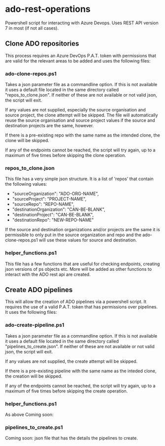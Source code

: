 # ado-rest-operations

Powershell script for interacting with Azure Devops. Uses REST API version 7 in most (if not all cases).

## Clone ADO repositories

This process requires an Azure DevOps P.A.T. token with permissions that are valid for the relevant areas to be added and uses the following files:

### ado-clone-repos.ps1

Takes a json parameter file as a commandline option. If this is not available it uses a default file located in the same directory called "repos_to_clone.json". If neither of these are not available or not valid json, the script will exit.

If any values are not supplied, especially the source organisation and source project, the clone attempt will be skipped. The file will automatically reuse the source organisation and source project values if the source and destination projects are the same, however. 

If there is a pre-existing repo with the same name as the intended clone, the clone will be skipped.

If any of the endpoints cannot be reached, the script will try again, up to a maximum of five times before skipping the clone operation.

### repos_to_clone.json

This file has a very simple json structure. It is a list of 'repos' that contain the following values:

 - "sourceOrganization": "ADO-ORG-NAME",
 - "sourceProject": "PROJECT-NAME",
 - "sourceRepo": "REPO-NAME",
 - "destinationOrganization": "CAN-BE-BLANK",
 - "destinationProject": "CAN-BE-BLANK",
 - "destinationRepo": "NEW-REPO-NAME"

If the source and destination organizations and/or projects are the same it is permissible to only put in the source organization and repo and the ado-clone-repos.ps1 will use these values for source and destination.

### helper_functions.ps1

This file has a few functions that are useful for checking endpoints, creating json versions of ps objects etc. More will be added as other functions to interact with the ADO rest api are created.

## Create ADO pipelines

This will allow the creation of ADO pipelines via a powershell script. It requires the use of a valid P.A.T. token that has permissions over pipelines. It uses the following files:

### ado-create-pipeline.ps1

Takes a json parameter file as a commandline option. If this is not available it uses a default file located in the same directory called "pipelines_to_create.json". If neither of these are not available or not valid json, the script will exit.

If any values are not supplied, the create attempt will be skipped.

If there is a pre-existing pipeline with the same name as the inteded clone, the creation will be skipped.

If any of the endpoints cannot be reached, the script will try again, up to a maximum of five times before skipping the create operation.

### helper_functions.ps1

As above Coming soon:

### pipelines_to_create.ps1

Coming soon: json file that has the details the pipelines to create.
